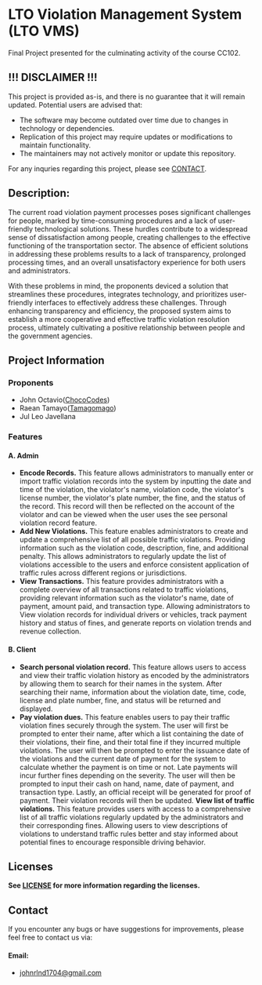 # LTO Violation Management System (LTO VMS)


Final Project presented for the culminating activity of the course CC102.


## !!! DISCLAIMER !!!

This project is provided as-is, and there is no guarantee that it will remain updated. Potential users are advised that:
- The software may become outdated over time due to changes in technology or dependencies.
- Replication of this project may require updates or modifications to maintain functionality.
- The maintainers may not actively monitor or update this repository.

For any inquries regarding this project, please see [CONTACT](##Contact).


## Description:

The current road violation payment processes poses significant challenges for people, marked by time-consuming procedures and a lack of user-friendly technological solutions. These hurdles contribute to a widespread sense of dissatisfaction among people, creating challenges to the effective functioning of the transportation sector. The absence of efficient solutions in addressing these problems results to a lack of transparency, prolonged processing times, and an overall unsatisfactory experience for both users and administrators.

With these problems in mind, the proponents deviced a solution that streamlines these procedures, integrates technology, and prioritizes user-friendly interfaces to effectively address these challenges. Through enhancing transparency and efficiency, the proposed system aims to establish a more cooperative and effective traffic violation resolution process, ultimately cultivating a positive relationship between people and the government agencies.


## Project Information

### Proponents
- John Octavio([ChocoCodes](https://github.com/ChocoCodes))
- Raean Tamayo([Tamagomago](https://github.com/Tamagomago))
- Jul Leo Javellana

### Features

#### A. Admin

- **Encode Records.** This feature allows administrators to manually enter or import traffic violation records into the system by inputting the date and time of the violation, the violator's name, violation code, the violator's license number, the violator's plate number, the fine, and the status of the record. This record will then be reflected on the account of the violator and can be viewed when the user uses the see personal violation record feature.
- **Add New Violations.** This feature enables administrators to create and update a comprehensive list of all possible traffic violations. Providing information such as the violation code, description, fine, and additional penalty. This allows administrators to regularly update the list of violations accessible to the users and enforce consistent application of traffic rules across different regions or jurisdictions.
- **View Transactions.** This feature provides administrators with a complete overview of all transactions related to traffic violations, providing relevant information such as the violator's name, date of payment, amount paid, and transaction type. Allowing administrators to View violation records for individual drivers or vehicles, track payment history and status of fines, and generate reports on violation trends and revenue collection.

#### B. Client

- **Search personal violation record.** This feature allows users to access and view their traffic violation history as encoded by the administrators by allowing them to search for their names in the system. After searching their name, information about the violation date, time, code, license and plate number, fine, and status will be returned and displayed. 
- **Pay violation dues.** This feature enables users to pay their traffic violation fines securely through the system. The user will first be prompted to enter their name, after which a list containing the date of their violations, their fine, and their total fine if they incurred multiple violations. The user will then be prompted to enter the issuance date of the violations and the current date of payment for the system to calculate whether the payment is on time or not. Late payments will incur further fines depending on the severity. The user will then be prompted to input their cash on hand, name, date of payment, and transaction type. Lastly, an official receipt will be generated for proof of payment. Their violation records will then be updated.
**View list of traffic violations.** This feature provides users with access to a comprehensive list of all traffic violations regularly updated by the administrators and their corresponding fines. Allowing users to view descriptions of violations to understand traffic rules better and stay informed about potential fines to encourage responsible driving behavior.


## Licenses

**See [LICENSE](LICENSE) for more information regarding the licenses.**


## Contact

If you encounter any bugs or have suggestions for improvements, please feel free to contact us via:
#### Email: 
- [johnrlnd1704@gmail.com](https://mail.google.com/mail/?view=cm&fs=1&to=johnrlnd1704@gmail.com)
